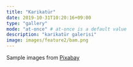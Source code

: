 ```yaml
---
title: "Karikatür"
date: 2019-10-31T10:20:16+09:00
type: "gallery"
mode: "at-once" # at-once is a default value
description: "karikatür galerisi"
image: images/feature2/bam.png
---
```


Sample images from [Pixabay](https://pixabay.com)
